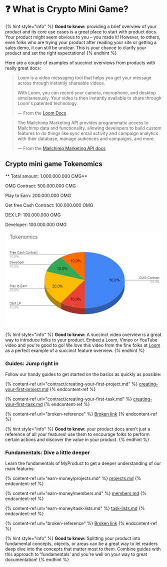 # ❓ What is Crypto Mini Game?

{% hint style="info" %}
**Good to know:** providing a brief overview of your product and its core use cases is a great place to start with product docs. Your product might seem obvious to you – you made it! However, to others, even folks who are trying your product after reading your site or getting a sales demo, it can still be unclear. This is your chance to clarify your product and set the right expectations!
{% endhint %}

Here are a couple of examples of succinct overviews from products with really great docs:

> Loom is a video messaging tool that helps you get your message across through instantly shareable videos.
>
> With Loom, you can record your camera, microphone, and desktop simultaneously. Your video is then instantly available to share through Loom's patented technology.
>
> — From the [Loom Docs](https://support.loom.com/hc/en-us/articles/360002158057-What-is-Loom-)

> The Mailchimp Marketing API provides programmatic access to Mailchimp data and functionality, allowing developers to build custom features to do things like sync email activity and campaign analytics with their database, manage audiences and campaigns, and more.
>
> — From the [Mailchimp Marketing API docs](https://mailchimp.com/developer/marketing/docs/fundamentals/)

## Crypto mini game Tokenomics

** Total amount: 1.000.000.000 CMG**

OMG Contract: 500.000.000 CMG

Play to Earn: 200.000.000 OMG

Get free Cash Contract: 100.000.000 OMG

DEX LP: 100.000.000 OMG

Developer: 100.000.000 OMG

![Crypto mini game Tokenomics](.gitbook/assets/OMGTokenomics.PNG)

{% hint style="info" %}
**Good to know:** A succinct video overview is a great way to introduce folks to your product. Embed a Loom, Vimeo or YouTube video and you're good to go! We love this video from the fine folks at [Loom](https://loom.com) as a perfect example of a succinct feature overview.
{% endhint %}

### Guides: Jump right in

Follow our handy guides to get started on the basics as quickly as possible:

{% content-ref url="contract/creating-your-first-project.md" %}
[creating-your-first-project.md](contract/creating-your-first-project.md)
{% endcontent-ref %}

{% content-ref url="contract/creating-your-first-task.md" %}
[creating-your-first-task.md](contract/creating-your-first-task.md)
{% endcontent-ref %}

{% content-ref url="broken-reference" %}
[Broken link](broken-reference)
{% endcontent-ref %}

{% hint style="info" %}
**Good to know:** your product docs aren't just a reference of all your features! use them to encourage folks to perform certain actions and discover the value in your product.
{% endhint %}

### Fundamentals: Dive a little deeper

Learn the fundamentals of MyProduct to get a deeper understanding of our main features:

{% content-ref url="earn-money/projects.md" %}
[projects.md](earn-money/projects.md)
{% endcontent-ref %}

{% content-ref url="earn-money/members.md" %}
[members.md](earn-money/members.md)
{% endcontent-ref %}

{% content-ref url="earn-money/task-lists.md" %}
[task-lists.md](earn-money/task-lists.md)
{% endcontent-ref %}

{% content-ref url="broken-reference" %}
[Broken link](broken-reference)
{% endcontent-ref %}

{% hint style="info" %}
**Good to know:** Splitting your product into fundamental concepts, objects, or areas can be a great way to let readers deep dive into the concepts that matter most to them. Combine guides with this approach to 'fundamentals' and you're well on your way to great documentation!
{% endhint %}
